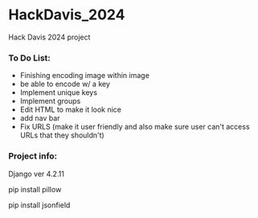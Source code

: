 # HackDavis_2024
 Hack Davis 2024 project

### To Do List:
- Finishing encoding image within image
 - be able to encode w/ a key
- Implement unique keys
- Implement groups
- Edit HTML to make it look nice
 - add nav bar
- Fix URLS (make it user friendly and also make sure user can't access URLs that they shouldn't)

### Project info:
Django ver 4.2.11

pip install pillow

pip install jsonfield
